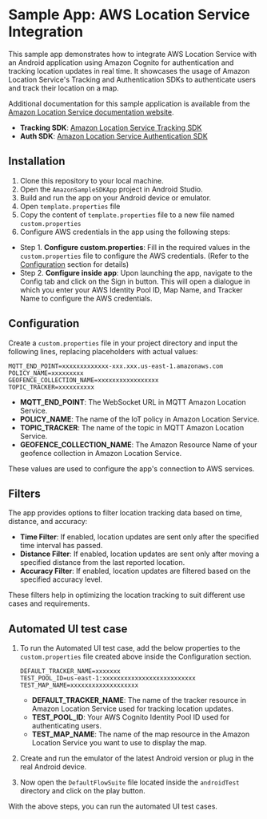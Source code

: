 # Sample App: AWS Location Service Integration

This sample app demonstrates how to integrate AWS Location Service with an Android application using Amazon Cognito for authentication and tracking location updates in real time. It showcases the usage of Amazon Location Service's Tracking and Authentication SDKs to authenticate users and track their location on a map.

Additional documentation for this sample application is available from the [Amazon Location Service documentation website](https://docs.aws.amazon.com/location/latest/developerguide/qs-android-tracking.html).

- **Tracking SDK**: [Amazon Location Service Tracking SDK](https://github.com/aws-geospatial/amazon-location-mobile-tracking-sdk-android)
- **Auth SDK**: [Amazon Location Service Authentication SDK](https://github.com/aws-geospatial/amazon-location-mobile-auth-sdk-android)

## Installation

1. Clone this repository to your local machine.
2. Open the `AmazonSampleSDKApp` project in Android Studio.
3. Build and run the app on your Android device or emulator.
4. Open `template.properties` file
5. Copy the content of `template.properties` file to a new file named `custom.properties`
6. Configure AWS credentials in the app using the following steps:
  - Step 1. **Configure custom.properties**: Fill in the required values in the `custom.properties` file to configure the AWS credentials. (Refer to the [Configuration](#configuration) section for details)
  - Step 2. **Configure inside app**: Upon launching the app, navigate to the Config tab and click on the Sign in button. This will open a dialogue in which you enter your AWS Identity Pool ID, Map Name, and Tracker Name to configure the AWS credentials.

## Configuration

Create a `custom.properties` file in your project directory and input the following lines, replacing placeholders with actual values:

 ```properties
 MQTT_END_POINT=xxxxxxxxxxxxx-xxx.xxx.us-east-1.amazonaws.com
 POLICY_NAME=xxxxxxxxx
 GEOFENCE_COLLECTION_NAME=xxxxxxxxxxxxxxxxx
 TOPIC_TRACKER=xxxxxxxxxx
```

- **MQTT_END_POINT**: The WebSocket URL in MQTT Amazon Location Service.
- **POLICY_NAME**: The name of the IoT policy in Amazon Location Service.
- **TOPIC_TRACKER**: The name of the topic in MQTT Amazon Location Service.
- **GEOFENCE_COLLECTION_NAME**: The Amazon Resource Name of your geofence collection in Amazon Location Service.

These values are used to configure the app's connection to AWS services.

## Filters

The app provides options to filter location tracking data based on time, distance, and accuracy:

- **Time Filter**: If enabled, location updates are sent only after the specified time interval has passed.
- **Distance Filter**: If enabled, location updates are sent only after moving a specified distance from the last reported location.
- **Accuracy Filter**: If enabled, location updates are filtered based on the specified accuracy level.

These filters help in optimizing the location tracking to suit different use cases and requirements.

## Automated UI test case

1. To run the Automated UI test case, add the below properties to the `custom.properties` file created above inside the Configuration section.

    ```properties
    DEFAULT_TRACKER_NAME=xxxxxxx
    TEST_POOL_ID=us-east-1:xxxxxxxxxxxxxxxxxxxxxxxxxx
    TEST_MAP_NAME=xxxxxxxxxxxxxxxxxxx
   ```

   - **DEFAULT_TRACKER_NAME**: The name of the tracker resource in Amazon Location Service used for tracking location updates.
   - **TEST_POOL_ID**: Your AWS Cognito Identity Pool ID used for authenticating users.
   - **TEST_MAP_NAME**: The name of the map resource in the Amazon Location Service you want to use to display the map.

2. Create and run the emulator of the latest Android version or plug in the real Android device.
3. Now open the `DefaultFlowSuite` file located inside the `androidTest` directory and click on the play button.

With the above steps, you can run the automated UI test cases.